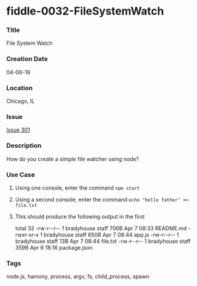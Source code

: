fiddle-0032-FileSystemWatch
======

### Title<a name="title"></a>

File System Watch


### Creation Date<a name="creation-date"></a>

04-06-19


### Location<a name="location"></a>

Chicago, IL


### Issue<a name="issue"></a>

[Issue 301](https://github.com/bradyhouse/house/issues/301)


### Description<a name="description"></a>

How do you create a simple file watcher using node?


### Use Case<a name="use-case"></a>

1.  Using one console, enter the command `npm start`
2.  Using a second console, enter the command `echo "hello father" >> file.txt`
3.  This should produce the following output in the first

      total 32
      -rw-r--r--  1 bradyhouse  staff   706B Apr  7 08:33 README.md
      -rwxr-xr-x  1 bradyhouse  staff   650B Apr  7 08:44 app.js
      -rw-r--r--  1 bradyhouse  staff    13B Apr  7 08:44 file.txt
      -rw-r--r--  1 bradyhouse  staff   359B Apr  6 18:16 package.json    


### Tags<a name="tags"></a>

node.js, hamony, process, argv, fs, child_process, spawn
